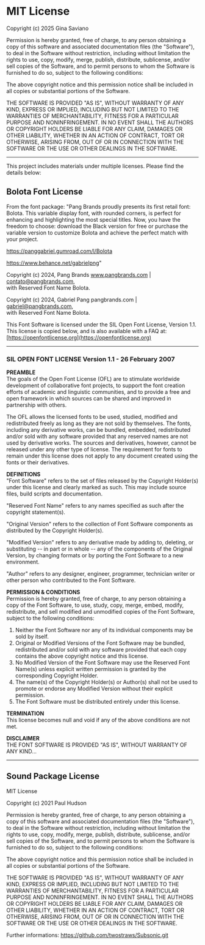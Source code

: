 # MIT License

Copyright (c) 2025 Gina Saviano

Permission is hereby granted, free of charge, to any person obtaining a copy
of this software and associated documentation files (the "Software"), to deal
in the Software without restriction, including without limitation the rights
to use, copy, modify, merge, publish, distribute, sublicense, and/or sell
copies of the Software, and to permit persons to whom the Software is
furnished to do so, subject to the following conditions:

The above copyright notice and this permission notice shall be included in all
copies or substantial portions of the Software.

THE SOFTWARE IS PROVIDED "AS IS", WITHOUT WARRANTY OF ANY KIND, EXPRESS OR
IMPLIED, INCLUDING BUT NOT LIMITED TO THE WARRANTIES OF MERCHANTABILITY,
FITNESS FOR A PARTICULAR PURPOSE AND NONINFRINGEMENT. IN NO EVENT SHALL THE
AUTHORS OR COPYRIGHT HOLDERS BE LIABLE FOR ANY CLAIM, DAMAGES OR OTHER
LIABILITY, WHETHER IN AN ACTION OF CONTRACT, TORT OR OTHERWISE, ARISING FROM,
OUT OF OR IN CONNECTION WITH THE SOFTWARE OR THE USE OR OTHER DEALINGS IN THE
SOFTWARE.

---

This project includes materials under multiple licenses. Please find the details below:

## Bolota Font License

From the font package:
"Pang Brands proudly presents its first retail font: Bolota. This variable display font, with rounded corners, is perfect for enhancing and highlighting the most special titles. Now, you have the freedom to choose: download the Black version for free or purchase the variable version to customize Bolota and achieve the perfect match with your project. 

https://panggabriel.gumroad.com/l/Bolota

https://www.behance.net/gabrielpng"

Copyright (c) 2024, Pang Brands www.pangbrands.com | contato@pangbrands.com,  
with Reserved Font Name Bolota.  

Copyright (c) 2024, Gabriel Pang pangbrands.com | gabriel@pangbrands.com,  
with Reserved Font Name Bolota.  

This Font Software is licensed under the SIL Open Font License, Version 1.1.  
This license is copied below, and is also available with a FAQ at:  
[https://openfontlicense.org](https://openfontlicense.org)

---

### SIL OPEN FONT LICENSE Version 1.1 - 26 February 2007

**PREAMBLE**  
The goals of the Open Font License (OFL) are to stimulate worldwide development of collaborative font projects, to support the font creation efforts of academic and linguistic communities, and to provide a free and open framework in which sources can be shared and improved in partnership with others.

The OFL allows the licensed fonts to be used, studied, modified and redistributed freely as long as they are not sold by themselves. The fonts, including any derivative works, can be bundled, embedded, redistributed and/or sold with any software provided that any reserved names are not used by derivative works. The sources and derivatives, however, cannot be released under any other type of license. The requirement for fonts to remain under this license does not apply to any document created using the fonts or their derivatives.

**DEFINITIONS**  
"Font Software" refers to the set of files released by the Copyright Holder(s) under this license and clearly marked as such. This may include source files, build scripts and documentation.

"Reserved Font Name" refers to any names specified as such after the copyright statement(s).

"Original Version" refers to the collection of Font Software components as distributed by the Copyright Holder(s).

"Modified Version" refers to any derivative made by adding to, deleting, or substituting -- in part or in whole -- any of the components of the Original Version, by changing formats or by porting the Font Software to a new environment.

"Author" refers to any designer, engineer, programmer, technician writer or other person who contributed to the Font Software.

**PERMISSION & CONDITIONS**  
Permission is hereby granted, free of charge, to any person obtaining a copy of the Font Software, to use, study, copy, merge, embed, modify, redistribute, and sell modified and unmodified copies of the Font Software, subject to the following conditions:

1) Neither the Font Software nor any of its individual components may be sold by itself.
2) Original or Modified Versions of the Font Software may be bundled, redistributed and/or sold with any software provided that each copy contains the above copyright notice and this license.
3) No Modified Version of the Font Software may use the Reserved Font Name(s) unless explicit written permission is granted by the corresponding Copyright Holder.
4) The name(s) of the Copyright Holder(s) or Author(s) shall not be used to promote or endorse any Modified Version without their explicit permission.
5) The Font Software must be distributed entirely under this license.

**TERMINATION**  
This license becomes null and void if any of the above conditions are not met.

**DISCLAIMER**  
THE FONT SOFTWARE IS PROVIDED "AS IS", WITHOUT WARRANTY OF ANY KIND...

---

## Sound Package License

MIT License

Copyright (c) 2021 Paul Hudson

Permission is hereby granted, free of charge, to any person obtaining a copy
of this software and associated documentation files (the "Software"), to deal
in the Software without restriction, including without limitation the rights
to use, copy, modify, merge, publish, distribute, sublicense, and/or sell
copies of the Software, and to permit persons to whom the Software is
furnished to do so, subject to the following conditions:

The above copyright notice and this permission notice shall be included in all
copies or substantial portions of the Software.

THE SOFTWARE IS PROVIDED "AS IS", WITHOUT WARRANTY OF ANY KIND, EXPRESS OR
IMPLIED, INCLUDING BUT NOT LIMITED TO THE WARRANTIES OF MERCHANTABILITY,
FITNESS FOR A PARTICULAR PURPOSE AND NONINFRINGEMENT. IN NO EVENT SHALL THE
AUTHORS OR COPYRIGHT HOLDERS BE LIABLE FOR ANY CLAIM, DAMAGES OR OTHER
LIABILITY, WHETHER IN AN ACTION OF CONTRACT, TORT OR OTHERWISE, ARISING FROM,
OUT OF OR IN CONNECTION WITH THE SOFTWARE OR THE USE OR OTHER DEALINGS IN THE
SOFTWARE.

Further informations: https://github.com/twostraws/Subsonic.git

